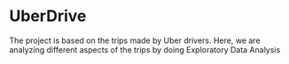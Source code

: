 # UberDrive
The project is based on the trips made by Uber drivers. Here, we are analyzing different aspects of the trips by doing Exploratory Data Analysis
